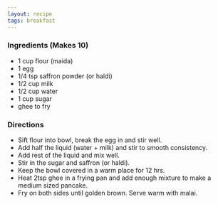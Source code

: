 ```yaml
---
layout: recipe
tags: breakfast
---
```


### Ingredients (Makes 10)

- 1 cup flour (maida)
- 1 egg
- 1/4 tsp saffron powder (or haldi)
- 1/2 cup milk
- 1/2 cup water
- 1 cup sugar
- ghee to fry

### Directions

- Sift flour into bowl, break the egg in and stir well.
- Add half the liquid (water + milk) and stir to smooth consistency.
- Add rest of the liquid and mix well.
- Stir in the sugar and saffron (or haldi).
- Keep the bowl covered in a warm place for 12 hrs.
- Heat 2tsp ghee in a frying pan and add enough mixture to make a medium sized pancake.
- Fry on both sides until golden brown. Serve warm with malai.
